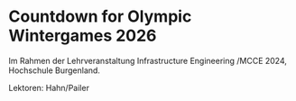 # Countdown for Olympic Wintergames 2026

Im Rahmen der Lehrveranstaltung Infrastructure Engineering /MCCE 2024, Hochschule Burgenland.

Lektoren: Hahn/Pailer



